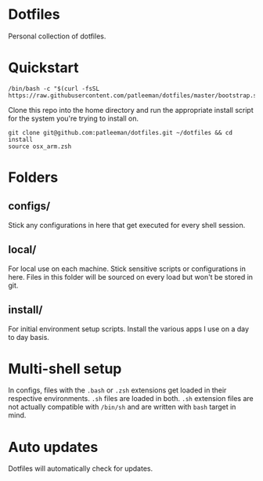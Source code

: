 # Dotfiles

Personal collection of dotfiles.

# Quickstart

```
/bin/bash -c "$(curl -fsSL https://raw.githubusercontent.com/patleeman/dotfiles/master/bootstrap.sh)"
```


Clone this repo into the home directory and run the appropriate install script for the system you're trying to install on.

```
git clone git@github.com:patleeman/dotfiles.git ~/dotfiles && cd install
source osx_arm.zsh
```

# Folders

## configs/

Stick any configurations in here that get executed for every shell session.

## local/

For local use on each machine. Stick sensitive scripts or configurations in here. Files in this folder will be sourced on every load but won't be stored in git.

## install/

For initial environment setup scripts. Install the various apps I use on a day to day basis.

# Multi-shell setup

In configs, files with the `.bash` or `.zsh` extensions get loaded in their respective environments. `.sh` files are loaded in both. `.sh` extension files are not actually compatible with `/bin/sh` and are written with `bash` target in mind.

# Auto updates

Dotfiles will automatically check for updates.
